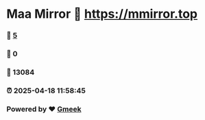 # Maa Mirror :link: https://mmirror.top 
### :page_facing_up: [5](https://mmirror.top/tag.html) 
### :speech_balloon: 0 
### :hibiscus: 13084 
### :alarm_clock: 2025-04-18 11:58:45 
### Powered by :heart: [Gmeek](https://github.com/Meekdai/Gmeek)

